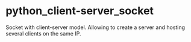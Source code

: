 # python_client-server_socket
Socket with client-server model.
Allowing to create a server and hosting several clients on the same IP.
